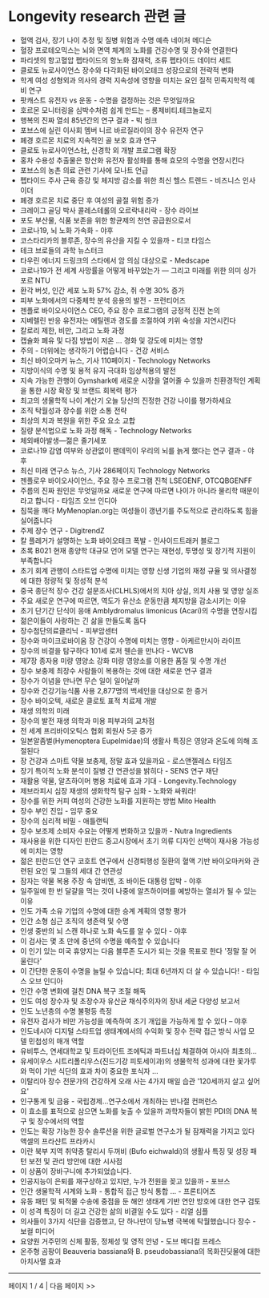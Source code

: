 # Longevity research 관련 글

- 혈액 검사, 장기 나이 추정 및 질병 위험과 수명 예측  네이처 메디슨
- 혈장 프로테오믹스는 뇌와 면역 체계의 노화를 건강수명 및 장수와 연결한다
- 파리셋의 항고혈압 펩타이드의 항노화 잠재력, 조류 펩타이드 데이터 세트
- 클로토 뉴로사이언스 장수와 다각화된 바이오테크 성장으로의 전략적 변화
- 학계 여성 성형외과 의사의 경력 지속성에 영향을 미치는 요인 질적 민족지학적 예비 연구
- 팟캐스트 유전자 vs 운동 - 수명을 결정하는 것은 무엇일까요
- 호르몬 모니터링을 심박수처럼 쉽게 만드는 – 롱제비티.테크놀로지
- 행복의 진짜 열쇠 85년간의 연구 결과 - 빅 씽크
- 포브스에 실린 이사회 멤버 니르 바르질라이의 장수 유전자 연구
- 폐경 호르몬 치료의 지속적인 골 보호 효과 연구
- 클로토 뉴로사이언스社, 신경학 외 개발 프로그램 확장
- 홍차 수용성 추출물은 항산화 유전자 활성화를 통해 효모의 수명을 연장시킨다
- 포브스의 농촌 의료 관련 기사에 모나트 언급
- 펩타이드 주사 근육 증강 및 체지방 감소를 위한 최신 헬스 트렌드 - 비즈니스 인사이더
- 폐경 호르몬 치료 중단 후 여성의 골절 위험 증가
- 크레이그 골딩 박사 콜레스테롤의 오르락내리락 - 장수 라이브
- 포도 부산물, 식품 보존을 위한 항균제의 천연 공급원으로서
- 코로나19, 뇌 노화 가속화 - 야후
- 코스타리카의 블루존, 장수의 유산을 지킬 수 있을까 - 티코 타임스
- 테크 브로들의 과학  뉴스터크
- 타우린 에너지 드링크의 스타에서 암 의심 대상으로 - Medscape
- 코로나19가 전 세계 사망률을 어떻게 바꾸었는가 — 그리고 미래를 위한 의미  싱가포르 NTU
- 환각 버섯, 인간 세포 노화 57% 감소, 쥐 수명 30% 증가
- 피부 노화에서의 다중체학 분석 응용의 발전 - 프런티어즈
- 젠플로 바이오사이언스 CEO, 주요 장수 프로그램의 긍정적 진전 논의
- 지베렐린 반응 유전자는 에틸렌과 경도를 조절하여 키위 숙성을 지연시킨다
- 칼로리 제한, 비만, 그리고 노화 과정
- 캡슐화 폐유 및 다짐 방법이 저온 ... 경화 및 강도에 미치는 영향
- 주의 - 더위에는 생각하기 어렵습니다 - 건강 서비스
- 최신 바이오마커 뉴스, 기사  110페이지 - Technology Networks
- 지방이식의 수명 및 용적 유지 극대화 임상적용의 발전
- 지속 가능한 관행이 Gymshark에 새로운 시장을 열어줄 수 있을까 친환경적인 계획을 통한 시장 확장 및 브랜드 회복력 평가
- 최고의 생물학적 나이 계산기 오늘 당신의 진정한 건강 나이를 평가하세요
- 조직 탁월성과 장수를 위한 소통 전략
- 최상의 치과 복원을 위한 주요 요소 교합
- 질량 분석법으로 노화 과정 해독 - Technology Networks
- 체외배아발생—젊은 줄기세포
- 코로나19 감염 여부와 상관없이 팬데믹이 우리의 뇌를 늙게 했다는 연구 결과 - 야후
- 최신 미래 연구소 뉴스, 기사  286페이지  Technology Networks
- 젠플로우 바이오사이언스, 주요 장수 프로그램 진척  LSEGENF, OTCQBGENFF
- 주름의 진짜 원인은 무엇일까요 새로운 연구에 따르면 나이가 아니라 물리학 때문이라고 합니다  - 타임즈 오브 인디아
- 침묵을 깨다 MyMenoplan.org는 여성들이 갱년기를 주도적으로 관리하도록 힘을 실어줍니다
- 주제 장수 연구 - DigitrendZ
- 칼 플레거가 설명하는 노화 바이오테크 폭발 - 인사이드트래커 블로그
- 초록 B021 현재 종양학 대규모 언어 모델 연구는 재현성, 투명성 및 장기적 지원이 부족합니다
- 초기 회계 관행이 스타트업 수명에 미치는 영향 신생 기업의 재정 규율 및 의사결정에 대한 정량적 및 정성적 분석
- 중국 종단적 장수 건강 설문조사(CLHLS)에서의 치아 상실, 의치 사용 및 영양 실조
- 주요 새로운 연구에 따르면, 역도가 유산소 운동만큼 체지방을 감소시키는 이유
- 초기 단기간 단식이 응애 Amblydromalus limonicus (Acari)의 수명을 연장시킴
- 젊은이들이 사랑하는 긴 삶을 만들도록 돕다
- 장수첨단의료클리닉 - 피부암센터
- 장수와 마이크로바이옴 장 건강이 수명에 미치는 영향 - 아케르만시아 라이프
- 장수의 비결을 탐구하다 101세 로저 웬슨을 만나다 - WCVB
- 제7장 종자용 미량 영양소 강화 미량 영양소를 이용한 품질 및 수명 개선
- 장수 보충제 최장수 사람들이 복용하는 것에 대한 새로운 연구 결과
- 장수가 이념을 만나면 무슨 일이 일어날까
- 장수와 건강기능식품 사용 2,877명의 백세인을 대상으로 한 증거
- 장수 바이오텍, 새로운 클로토 표적 치료제 개발
- 재생 의학의 미래
- 장수의 발전 재생 의학과 미용 피부과의 교차점
- 전 세계 프리바이오틱스 협회 회원사 5곳 증가
- 일본알좀벌(Hymenoptera Eupelmidae)의 생활사 특징은 영양과 온도에 의해 조절된다
- 장 건강과 스마트 약물 보충제, 정말 효과 있을까요 - 로스앤젤레스 타임즈
- 장기 특이적 노화 분석이 질병 간 연관성을 밝히다 - SENS 연구 재단
- 재활용 약물, 알츠하이머 병용 치료에 효과 기대 - Longevity.Technology
- 제브라피시 심장 재생의 생화학적 탐구 심화 - 노화와 싸워라!
- 장수를 위한 커피 여성의 건강한 노화를 지원하는 방법  Mito Health
- 장수 부인 진입 - 임무 중요
- 장수의 심리적 비밀 - 애틀랜틱
- 장수 보조제 소비자 수요는 어떻게 변화하고 있을까 - Nutra Ingredients
- 재사용을 위한 디자인 핀란드 중고시장에서 초기 의류 디자인 선택이 재사용 가능성에 미치는 영향
- 젊은 핀란드인 연구 코호트 연구에서 신경퇴행성 질환의 혈액 기반 바이오마커와 관련된 요인 및 그들의 세대 간 연관성
- 잠자는 약물 복용 주장 속 암비엔, 조 바이든 대통령 압박 - 야후
- 일주일에 한 번 달걀을 먹는 것이 나중에 알츠하이머를 예방하는 열쇠가 될 수 있는 이유
- 인도 가족 소유 기업의 수명에 대한 승계 계획의 영향 평가
- 인간 소형 심근 조직의 생존력 및 수명
- 인생 중반의 뇌 스캔 하나로 노화 속도를 알 수 있다 - 야후
- 이 검사는 몇 초 만에 중년의 수명을 예측할 수 있습니다
- 이 인기 있는 미국 휴양지는 다음 블루존 도시가 되는 것을 목표로 한다 '정말 잘 어울린다'
- 이 간단한 운동이 수명을 늘릴 수 있습니다; 최대 6년까지 더 살 수 있습니다!  - 타임스 오브 인디아
- 인간 수명 변화에 걸친 DNA 복구 조절 해독
- 인도 여성 장수자 및 초장수자 유산균 채식주의자의 장내 세균 다양성 보고서
- 인도 노년층의 수명 불평등 측정
- 유전자 검사가 비만 가능성을 예측하여 조기 개입을 가능하게 할 수 있다 – 야후
- 인도네시아 디지털 스타트업 생태계에서의 수익화 및 장수 전략 접근 방식 사업 모델 민첩성의 매개 역할
- 유비투스, 연세대학교 및 트라이던트 조에틱과 파트너십 체결하여 아시아 최초의…
- 유세이우스 시트리폴리우스(진드기강 피토세이과)의 생물학적 성과에 대한 꽃가루와 먹이 기반 식단의 효과 차이 중요한 포식자 …
- 이탈리아 장수 전문가의 건강하게 오래 사는 4가지 매일 습관 '120세까지 살고 싶어요'
- 인구통계 및 금융 - 국립경제…연구소에서 개최하는 반나절 컨퍼런스
- 이 효소를 표적으로 삼으면 노화를 늦출 수 있을까 과학자들이 밝힌 PDI의 DNA 복구 및 장수에서의 역할
- 인도는 확장 가능한 장수 솔루션을 위한 글로벌 연구소가 될 잠재력을 가지고 있다 액셀의 프라샨트 프라카시
- 이란 북부 지역 취약종 탈리시 두꺼비 (Bufo eichwaldi)의 생활사 특징 및 성장 패턴 보전 및 관리 방안에 대한 시사점
- 이 상품이 장바구니에 추가되었습니다.
- 인공지능이 은퇴를 재구상하고 있지만, 누가 전원을 꽂고 있을까 - 포브스
- 인간 생물학적 시계와 노화 - 통합적 접근 방식 통합 ... - 프론티어즈
- 유동 패턴 및 퇴적물 수송에 중점을 둔 해안 생태계 기반 연안 방호에 대한 연구 검토
- 이 성격 특징이 더 길고 건강한 삶의 비결일 수도 있다 - 리얼 심플
- 의사들이 3가지 식단을 검증했고, 단 하나만이 당뇨병 극복에 탁월했습니다  장수 - 보컬 미디어
- 요양원 거주민의 신체 활동, 정체성 및 영적 안녕 - 도브 메디컬 프레스
- 온주형 곰팡이 Beauveria bassiana와 B. pseudobassiana의 목화진딧물에 대한 아치사멸 효과

---
페이지 1 / 4  |  다음 페이지 >>